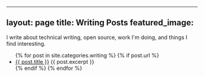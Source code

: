 ---
layout: page
title: Writing Posts
featured_image: 
----

<p>I write about technical writing, open source, work I'm doing, and things I find interesting.</p>

<ul>
  {% for post in site.categories.writing %}
    {% if post.url %}
        <li><a href="{{ post.url }}">{{ post.title }}</a>
         {{ post.excerpt }}
        </li>
    {% endif %}
  {% endfor %}
</ul>
